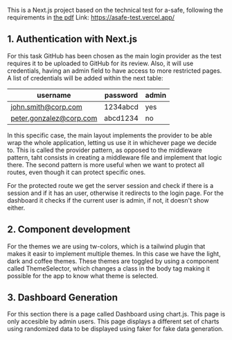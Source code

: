 This is a Next.js project based on the technical test for a-safe, following the requirements in [the pdf](tech-test.pdf)
Link: https://asafe-test.vercel.app/

## 1. Authentication with Next.js

For this task GitHub has been chosen as the main login provider as the test requires it to be uploaded to GitHub for its review. Also, it will use credentials, having an admin field to have access to more restricted pages. A list of credentials will be added within the next table:

| username                | password | admin |
| ----------------------- | -------- | ----- |
| john.smith@corp.com     | 1234abcd | yes   |
| peter.gonzalez@corp.com | abcd1234 | no    |

In this specific case, the main layout implements the provider to be able wrap the whole application, letting us use it in whichever page we decide to. This is called the provider pattern, as opposed to the middleware pattern, taht consists in creating a middleware file and implement that logic there. The second pattern is more useful when we want to protect all routes, even though it can protect specific ones.

For the protected route we get the server session and check if there is a session and if it has an user, otherwise it redirects to the login page. For the dashboard it checks if the current user is admin, if not, it doesn't show either.

## 2. Component development

For the themes we are using tw-colors, which is a tailwind plugin that makes it easir to implement multiple themes. In this case we have the light, dark and coffee themes. These themes are toggled by using a component called ThemeSelector, which changes a class in the body tag making it possible for the app to know what theme is selected.

## 3. Dashboard Generation

For this section there is a page called Dashboard using chart.js. This page is only accesible by admin users. This page displays a different set of charts using randomized data to be displayed using faker for fake data generation.
